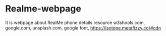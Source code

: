 # Realme-webpage
It is webpage about RealMe phone details
resource
w3shools.com,
google.com,
unsplash.com,
google font,
https://isotope.metafizzy.co/#cdn
